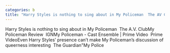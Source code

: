 ```yaml
---
categories: b
title: "Harry Styles is nothing to sing about in My Policeman  The AV Club"
---
```

Harry Styles is nothing to sing about in My Policeman&nbsp;&nbsp;The A.V. ClubMy Policeman Review&nbsp;&nbsp;IGNMy Policeman - Cast Ensemble | Prime Video&nbsp;&nbsp;Prime VideoEven Harry Styles’ presence can’t make My Policeman’s discussion of queerness interesting&nbsp;&nbsp;The Guardian"My Police